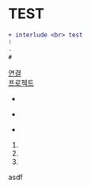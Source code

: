 # TEST

```diff
+ interlude <br> test
!
-
#
```

[연결](test.c)<br>
[프로젝트](https://github.com/TOR-s/LOS)


+
*
-

1.
2.
3.

asdf
